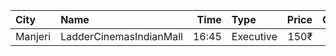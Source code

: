 | City    | Name                    |  Time | Type      | Price | Capacity | Booked |
| :------ | :---------------------- | ----: | :-------- | ----: | -------: | -----: |
| Manjeri | LadderCinemasIndianMall | 16:45 | Executive |  150₹ |       74 |     36 |